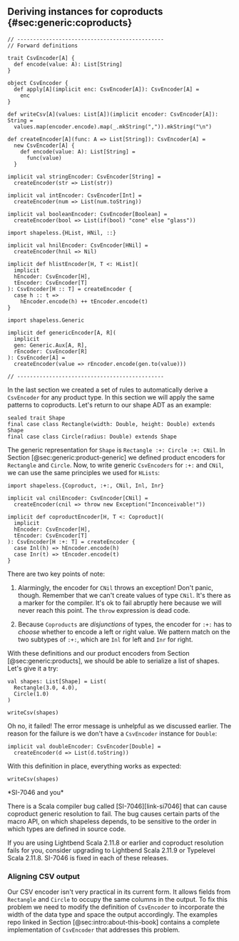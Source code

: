 ## Deriving instances for coproducts {#sec:generic:coproducts}

```tut:book:invisible
// ----------------------------------------------
// Forward definitions

trait CsvEncoder[A] {
  def encode(value: A): List[String]
}

object CsvEncoder {
  def apply[A](implicit enc: CsvEncoder[A]): CsvEncoder[A] =
    enc
}

def writeCsv[A](values: List[A])(implicit encoder: CsvEncoder[A]): String =
  values.map(encoder.encode).map(_.mkString(",")).mkString("\n")

def createEncoder[A](func: A => List[String]): CsvEncoder[A] =
  new CsvEncoder[A] {
    def encode(value: A): List[String] =
      func(value)
  }

implicit val stringEncoder: CsvEncoder[String] =
  createEncoder(str => List(str))

implicit val intEncoder: CsvEncoder[Int] =
  createEncoder(num => List(num.toString))

implicit val booleanEncoder: CsvEncoder[Boolean] =
  createEncoder(bool => List(if(bool) "cone" else "glass"))

import shapeless.{HList, HNil, ::}

implicit val hnilEncoder: CsvEncoder[HNil] =
  createEncoder(hnil => Nil)

implicit def hlistEncoder[H, T <: HList](
  implicit
  hEncoder: CsvEncoder[H],
  tEncoder: CsvEncoder[T]
): CsvEncoder[H :: T] = createEncoder {
  case h :: t =>
    hEncoder.encode(h) ++ tEncoder.encode(t)
}

import shapeless.Generic

implicit def genericEncoder[A, R](
  implicit
  gen: Generic.Aux[A, R],
  rEncoder: CsvEncoder[R]
): CsvEncoder[A] =
  createEncoder(value => rEncoder.encode(gen.to(value)))

// ----------------------------------------------
```

In the last section we created a set of rules
to automatically derive a `CsvEncoder` for any product type.
In this section we will apply the same patterns to coproducts.
Let's return to our shape ADT as an example:

```tut:book:silent
sealed trait Shape
final case class Rectangle(width: Double, height: Double) extends Shape
final case class Circle(radius: Double) extends Shape
```

The generic representation for `Shape`
is `Rectangle :+: Circle :+: CNil`.
In Section [@sec:generic:product-generic]
we defined product encoders for `Rectangle` and `Circle`.
Now, to write generic `CsvEncoders` for `:+:` and `CNil`,
we can use the same principles we used for `HLists`:

```tut:book:silent
import shapeless.{Coproduct, :+:, CNil, Inl, Inr}

implicit val cnilEncoder: CsvEncoder[CNil] =
  createEncoder(cnil => throw new Exception("Inconceivable!"))

implicit def coproductEncoder[H, T <: Coproduct](
  implicit
  hEncoder: CsvEncoder[H],
  tEncoder: CsvEncoder[T]
): CsvEncoder[H :+: T] = createEncoder {
  case Inl(h) => hEncoder.encode(h)
  case Inr(t) => tEncoder.encode(t)
}
```

There are two key points of note:

1. Alarmingly, the encoder for `CNil` throws an exception!
   Don't panic, though.
   Remember that we can't
   create values of type `CNil`.
   It's there as a marker for the compiler.
   It's ok to fail abruptly here because
   we will never reach this point.
   The `throw` expression is dead code.

2. Because `Coproducts` are *disjunctions* of types,
   the encoder for `:+:` has to *choose*
   whether to encode a left or right value.
   We pattern match on the two subtypes of `:+:`,
   which are `Inl` for left and `Inr` for right.

With these definitions
and our product encoders from Section [@sec:generic:products],
we should be able to serialize a list of shapes.
Let's give it a try:

```tut:book:silent
val shapes: List[Shape] = List(
  Rectangle(3.0, 4.0),
  Circle(1.0)
)
```

```tut:book:fail
writeCsv(shapes)
```

Oh no, it failed!
The error message is unhelpful as we discussed earlier.
The reason for the failure is
we don't have a `CsvEncoder` instance for `Double`:

```tut:book:silent
implicit val doubleEncoder: CsvEncoder[Double] =
  createEncoder(d => List(d.toString))
```

With this definition in place, everything works as expected:

```tut:book
writeCsv(shapes)
```

<div class="callout callout-warning">
  *SI-7046 and you*

  There is a Scala compiler bug called [SI-7046][link-si7046]
  that can cause coproduct generic resolution to fail.
  The bug causes certain parts of the macro API,
  on which shapeless depends, to be sensitive
  to the order in which types are defined in source code.

  If you are using Lightbend Scala 2.11.8 or earlier
  and coproduct resolution fails for you,
  consider upgrading to Lightbend Scala 2.11.9
  or Typelevel Scala 2.11.8.
  SI-7046 is fixed in each of these releases.
</div>

### Aligning CSV output

Our CSV encoder isn't very practical in its current form.
It allows fields from `Rectangle` and `Circle` to
occupy the same columns in the output.
To fix this problem we need to modify
the definition of `CsvEncoder`
to incorporate the width of the data type
and space the output accordingly.
The examples repo linked
in Section [@sec:intro:about-this-book]
contains a complete implementation of `CsvEncoder`
that addresses this problem.
